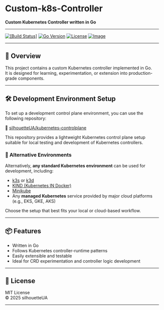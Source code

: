 # Custom-k8s-Controller

**Custom Kubernetes Controller written in Go**

---

[![[Build Status]](https://github.com/silhouetteUA/k8s-controller/actions/workflows/ci.yaml/badge.svg)](https://github.com/silhouetteUA/k8s-controller/actions/workflows/ci.yaml)
[![Go Version](https://img.shields.io/badge/go-1.24.4-blue)](https://golang.org/)
[![License](https://img.shields.io/github/license/silhouetteUA/k8s-controller)](https://github.com/silhouetteUA/k8s-controller/blob/feature/step5-ci/LICENSE)
[![Image](https://img.shields.io/badge/docker-ghcr.io%2Fsilhouetteua%2Fk8s--controller-blue)](https://github.com/silhouetteUA/k8s-controller/pkgs/container/k8s-controller)


---

## 🚀 Overview

This project contains a custom Kubernetes controller implemented in Go.  
It is designed for learning, experimentation, or extension into production-grade components.

---

## 🛠️ Development Environment Setup

To set up a development control plane environment, you can use the following repository:

🔗 [silhouetteUA/kubernetes-controlplane](https://github.com/silhouetteUA/kubernetes-controlplane)

This repository provides a lightweight Kubernetes control plane setup suitable for local testing and development of Kubernetes controllers.

### 🔄 Alternative Environments

Alternatively, **any standard Kubernetes environment** can be used for development, including:

- [k3s](https://k3s.io/) or [k3d](https://k3d.io/)
- [KIND (Kubernetes IN Docker)](https://kind.sigs.k8s.io/)
- [Minikube](https://minikube.sigs.k8s.io/)
- Any **managed Kubernetes** service provided by major cloud platforms (e.g., EKS, GKE, AKS)

Choose the setup that best fits your local or cloud-based workflow.

---

## 📦 Features

- Written in Go
- Follows Kubernetes controller-runtime patterns
- Easily extensible and testable
- Ideal for CRD experimentation and controller logic development

---

## 📄 License

MIT License  
© 2025 silhouetteUA

---
